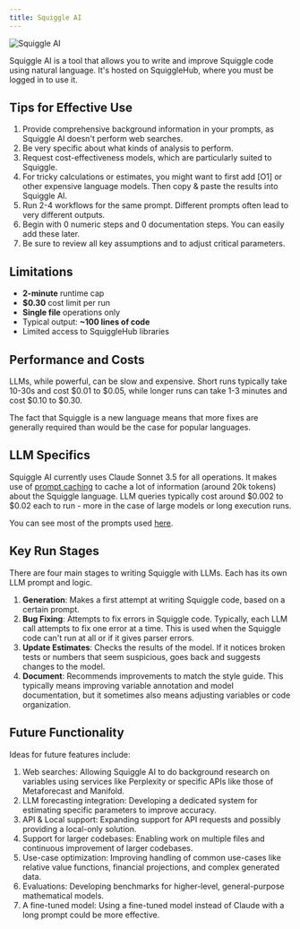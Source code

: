```yaml
---
title: Squiggle AI
---
```

![Squiggle AI](https://squigglehub.org/ai)

Squiggle AI is a tool that allows you to write and improve Squiggle code using natural language. It's hosted on SquiggleHub, where you must be logged in to use it.

## Tips for Effective Use

1. Provide comprehensive background information in your prompts, as Squiggle AI doesn't perform web searches.
2. Be very specific about what kinds of analysis to perform.
3. Request cost-effectiveness models, which are particularly suited to Squiggle.
4. For tricky calculations or estimates, you might want to first add [O1] or other expensive language models. Then copy & paste the results into Squiggle AI.
5. Run 2-4 workflows for the same prompt. Different prompts often lead to very different outputs.
6. Begin with 0 numeric steps and 0 documentation steps. You can easily add these later.
7. Be sure to review all key assumptions and to adjust critical parameters. 

## Limitations

- **2-minute** runtime cap
- **$0.30** cost limit per run
- **Single file** operations only
- Typical output: **~100 lines of code**
- Limited access to SquiggleHub libraries

## Performance and Costs

LLMs, while powerful, can be slow and expensive. Short runs typically take 10-30s and cost \$0.01 to \$0.05, while longer runs can take 1-3 minutes and cost \$0.10 to \$0.30. 

The fact that Squiggle is a new language means that more fixes are generally required than would be the case for popular languages.

## LLM Specifics

Squiggle AI currently uses Claude Sonnet 3.5 for all operations. It makes use of [prompt caching](https://www.anthropic.com/news/prompt-caching) to cache a lot of information (around 20k tokens) about the Squiggle language. LLM queries typically cost around $0.002 to $0.02 each to run \- more in the case of large models or long execution runs.

You can see most of the prompts used [here](https://github.com/quantified-uncertainty/squiggle/blob/main/internal/ai/src/prompts.ts).

## Key Run Stages

There are four main stages to writing Squiggle with LLMs. Each has its own LLM prompt and logic.

1. **Generation**: Makes a first attempt at writing Squiggle code, based on a certain prompt.
2. **Bug Fixing**: Attempts to fix errors in Squiggle code. Typically, each LLM call attempts to fix one error at a time. This is used when the Squiggle code can't run at all or if it gives parser errors.
3. **Update Estimates**: Checks the results of the model. If it notices broken tests or numbers that seem suspicious, goes back and suggests changes to the model.
4. **Document**: Recommends improvements to match the style guide. This typically means improving variable annotation and model documentation, but it sometimes also means adjusting variables or code organization.

## Future Functionality
Ideas for future features include:
1. Web searches: Allowing Squiggle AI to do background research on variables using services like Perplexity or specific APIs like those of Metaforecast and Manifold.
2. LLM forecasting integration: Developing a dedicated system for estimating specific parameters to improve accuracy.
3. API & Local support: Expanding support for API requests and possibly providing a local-only solution.
4. Support for larger codebases: Enabling work on multiple files and continuous improvement of larger codebases.
5. Use-case optimization: Improving handling of common use-cases like relative value functions, financial projections, and complex generated data.
6. Evaluations: Developing benchmarks for higher-level, general-purpose mathematical models.
7. A fine-tuned model: Using a fine-tuned model instead of Claude with a long prompt could be more effective.
